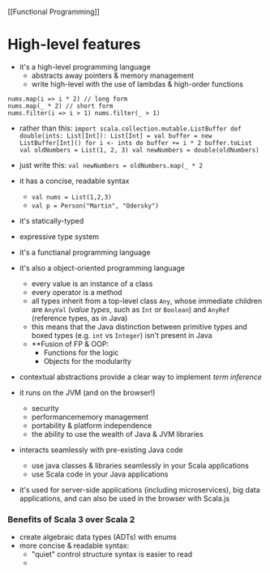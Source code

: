 [[Functional Programming]]

# High-level features
- it's a high-level programming language
	- abstracts away pointers & memory management
	- write high-level with the use of lambdas & high-order functions
```
nums.map(i => i * 2) // long form 
nums.map(_ * 2) // short form
nums.filter(i => i > 1) nums.filter(_ > 1)
```
- rather than this:
```import scala.collection.mutable.ListBuffer def double(ints: List[Int]): List[Int] = val buffer = new ListBuffer[Int]() for i <- ints do buffer += i * 2 buffer.toList val oldNumbers = List(1, 2, 3) val newNumbers = double(oldNumbers)```
- just write this:
`val newNumbers = oldNumbers.map(_ * 2`

- it has a concise, readable syntax
	- `val nums = List(1,2,3)`
	- `val p = Person("Martin", "Odersky")`
- it's statically-typed
- expressive type system
- it's a functianal programming language
- it's also a object-oriented programming language
	- every value is an instance of a class
	- every operator is a method
	- all types inherit from a top-level class `Any`, whose immediate children are `AnyVal` (*value types*, such as `Int` or `Boolean`) and `AnyRef` (reference types, as in Java)
	- this means that the Java distinction between primitive types and boxed types (e.g. `int` vs `Integer`) isn't present in Java
	- **Fusion of FP & OOP:
		- Functions for the logic
		- Objects for the modularity
- contextual abstractions provide a clear way to implement *term inference*
- it runs on the JVM (and on the browser!)
	- security
	- performancememory management
	- portability & platform independence
	- the ability to use the wealth of Java & JVM libraries
- interacts seamlessly with pre-existing Java code
	- use java classes & libraries seamlessly in your Scala applications
	- use Scala code in your Java applications
- it's used for server-side applications (including microservices), big data applications, and can also be used in the browser with Scala.js

### Benefits of Scala 3 over Scala 2
- create algebraic data types (ADTs) with enums
- more concise & readable syntax:
	- "quiet" control structure syntax is easier to read
	- 